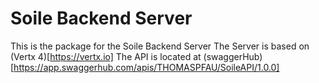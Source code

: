 # Soile Backend Server

This is the package for the Soile Backend Server
The Server is based on (Vertx 4)[https://vertx.io]
The API is located at (swaggerHub)[https://app.swaggerhub.com/apis/THOMASPFAU/SoileAPI/1.0.0]


